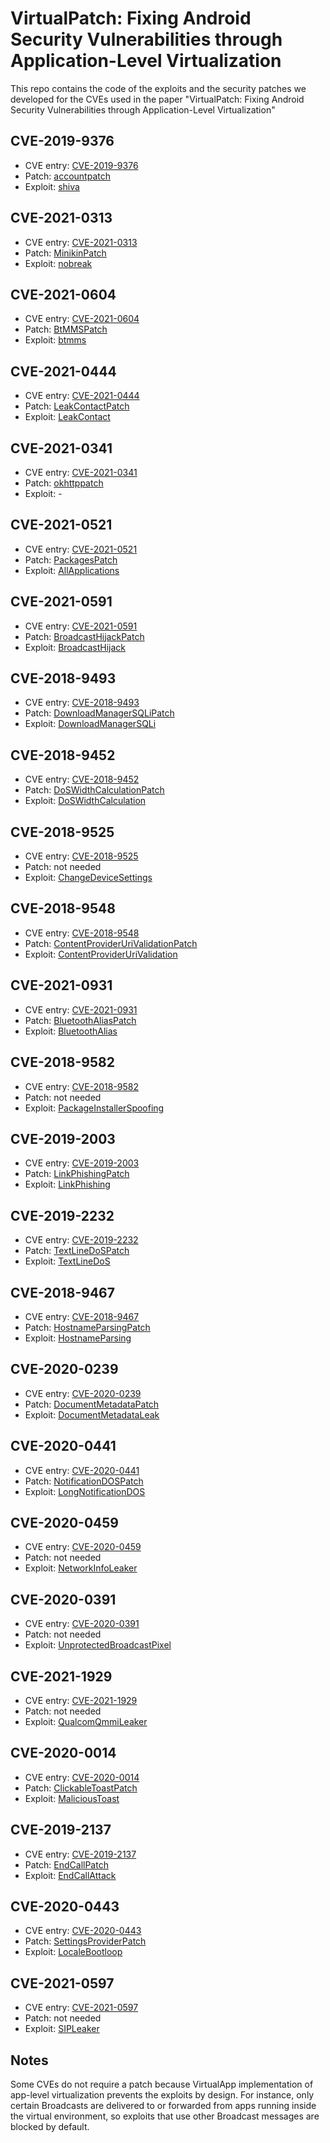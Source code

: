 # VirtualPatch: Fixing Android Security Vulnerabilities through Application-Level Virtualization

This repo contains the code of the exploits and the security patches we developed
for the CVEs used in the paper "VirtualPatch: Fixing Android Security 
Vulnerabilities through Application-Level Virtualization"

## CVE-2019-9376
  * CVE entry: [CVE-2019-9376](https://www.cve.org/CVERecord?id=CVE-2019-9376)
  * Patch: [accountpatch](patches/accountpatch)
  * Exploit: [shiva](exploits/shiva)
## CVE-2021-0313
  * CVE entry: [CVE-2021-0313](https://www.cve.org/CVERecord?id=CVE-2021-0313)
  * Patch: [MinikinPatch](patches/MinikinPatch)
  * Exploit: [nobreak](exploits/nobreak)
## CVE-2021-0604
  * CVE entry: [CVE-2021-0604](https://www.cve.org/CVERecord?id=CVE-2021-0604) 
  * Patch: [BtMMSPatch](patches/BtMMSPatch)
  * Exploit: [btmms](exploits/btmms)
## CVE-2021-0444
  * CVE entry: [CVE-2021-0444](https://www.cve.org/CVERecord?id=CVE-2021-0444) 
  * Patch: [LeakContactPatch](patches/LeakContactPatch)
  * Exploit: [LeakContact](exploits/LeakContact)
## CVE-2021-0341
  * CVE entry: [CVE-2021-0341](https://www.cve.org/CVERecord?id=CVE-2021-0521)
  * Patch: [okhttppatch](patches/okhttppatch)
  * Exploit: -
## CVE-2021-0521
  * CVE entry: [CVE-2021-0521](https://www.cve.org/CVERecord?id=CVE-2021-0521) 
  * Patch: [PackagesPatch](patches/PackagesPatch)
  * Exploit: [AllApplications](exploits/AllApplications)
## CVE-2021-0591
  * CVE entry: [CVE-2021-0591](https://www.cve.org/CVERecord?id=CVE-2021-0591)
  * Patch: [BroadcastHijackPatch](patches/BroadcastHijackPatch)
  * Exploit: [BroadcastHijack](exploits/BroadcastHijack)
## CVE-2018-9493
  * CVE entry: [CVE-2018-9493](https://nvd.nist.gov/vuln/detail/CVE-2018-9493)
  * Patch: [DownloadManagerSQLiPatch](patches/DownloadManagerSQLiPatch)
  * Exploit: [DownloadManagerSQLi](exploits/DownloadManagerSQLi)
## CVE-2018-9452
  * CVE entry: [CVE-2018-9452](https://nvd.nist.gov/vuln/detail/CVE-2018-9452)
  * Patch: [DoSWidthCalculationPatch](patches/DoSWidthCalculationPatch)
  * Exploit: [DoSWidthCalculation](exploits/DoSWidthCalculation)
## CVE-2018-9525
  * CVE entry: [CVE-2018-9525](https://nvd.nist.gov/vuln/detail/CVE-2018-9525)
  * Patch: not needed
  * Exploit: [ChangeDeviceSettings](exploits/ChangeDeviceSettings)
## CVE-2018-9548
  * CVE entry: [CVE-2018-9548](https://nvd.nist.gov/vuln/detail/CVE-2018-9548)
  * Patch: [ContentProviderUriValidationPatch](patches/ContentProviderUriValidationPatch)
  * Exploit: [ContentProviderUriValidation](exploits/ContentProviderUriValidation)
## CVE-2021-0931
  * CVE entry: [CVE-2021-0931](https://www.cve.org/CVERecord?id=CVE-2021-0931)
  * Patch: [BluetoothAliasPatch](patches/BluetoothAliasPatch)
  * Exploit: [BluetoothAlias](exploits/BluetoothAlias)
## CVE-2018-9582
  * CVE entry: [CVE-2018-9582](https://nvd.nist.gov/vuln/detail/CVE-2018-9582) 
  * Patch: not needed
  * Exploit: [PackageInstallerSpoofing](exploits/PackageInstallerSpoofing)
## CVE-2019-2003
  * CVE entry: [CVE-2019-2003](https://www.cve.org/CVERecord?id=CVE-2019-2003)
  * Patch: [LinkPhishingPatch](patches/LinkPhishingPatch)
  * Exploit: [LinkPhishing](exploits/LinkPhishing)
## CVE-2019-2232
  * CVE entry: [CVE-2019-2232](https://nvd.nist.gov/vuln/detail/CVE-2019-2232)
  * Patch: [TextLineDoSPatch](patches/TextLineDoSPatch)
  * Exploit: [TextLineDoS](exploits/TextLineDoS)
## CVE-2018-9467
  * CVE entry: [CVE-2018-9467](https://www.cve.org/CVERecord?id=CVE-2018-9467) 
  * Patch: [HostnameParsingPatch](patches/HostnameParsingPatch)
  * Exploit: [HostnameParsing](exploits/HostnameParsing)
## CVE-2020-0239
  * CVE entry: [CVE-2020-0239](https://nvd.nist.gov/vuln/detail/CVE-2020-0239)
  * Patch: [DocumentMetadataPatch](patches/DocumentMetadataPatch)
  * Exploit: [DocumentMetadataLeak](exploits/DocumentMetadataLeak)
## CVE-2020-0441
  * CVE entry: [CVE-2020-0441](https://www.cve.org/CVERecord?id=CVE-2020-0441)
  * Patch: [NotificationDOSPatch](patches/NotificationDOSPatch)
  * Exploit: [LongNotificationDOS](exploits/LongNotificationDOS)
## CVE-2020-0459
  * CVE entry: [CVE-2020-0459](https://www.cve.org/CVERecord?id=CVE-2020-0459)
  * Patch: not needed
  * Exploit: [NetworkInfoLeaker](exploits/NetworkInfoLeaker)
## CVE-2020-0391
  * CVE entry: [CVE-2020-0391](https://www.cve.org/CVERecord?id=CVE-2020-0391)
  * Patch: not needed
  * Exploit: [UnprotectedBroadcastPixel](exploits/UnprotectedBroadcastPixel)
## CVE-2021-1929
  * CVE entry: [CVE-2021-1929](https://www.cve.org/CVERecord?id=CVE-2021-1929) 
  * Patch: not needed
  * Exploit: [QualcomQmmiLeaker](exploits/QualcomQmmiLeaker)
## CVE-2020-0014
  * CVE entry: [CVE-2020-0014](https://www.cve.org/CVERecord?id=CVE-2020-0014)
  * Patch: [ClickableToastPatch](patches/ClickableToastPatch)
  * Exploit: [MaliciousToast](exploits/MaliciousToast)
## CVE-2019-2137
  * CVE entry: [CVE-2019-2137](https://www.cve.org/CVERecord?id=CVE-2019-2137) 
  * Patch: [EndCallPatch](patches/EndCallPatch)
  * Exploit: [EndCallAttack](exploits/EndCallAttack)
## CVE-2020-0443
  * CVE entry: [CVE-2020-0443](https://www.cve.org/CVERecord?id=CVE-2020-0443)
  * Patch: [SettingsProviderPatch](patches/SettingsProviderPatch)
  * Exploit: [LocaleBootloop](exploits/LocaleBootloop)
## CVE-2021-0597
  * CVE entry: [CVE-2021-0597](https://www.cve.org/CVERecord?id=CVE-2021-0597) 
  * Patch: not needed
  * Exploit: [SIPLeaker](exploits/SIPLeaker)

## Notes

Some CVEs do not require a patch because VirtualApp implementation of app-level
virtualization prevents the exploits by design. For instance, only certain
Broadcasts are delivered to or forwarded from apps running inside the virtual environment, so
exploits that use other Broadcast messages are blocked by default.